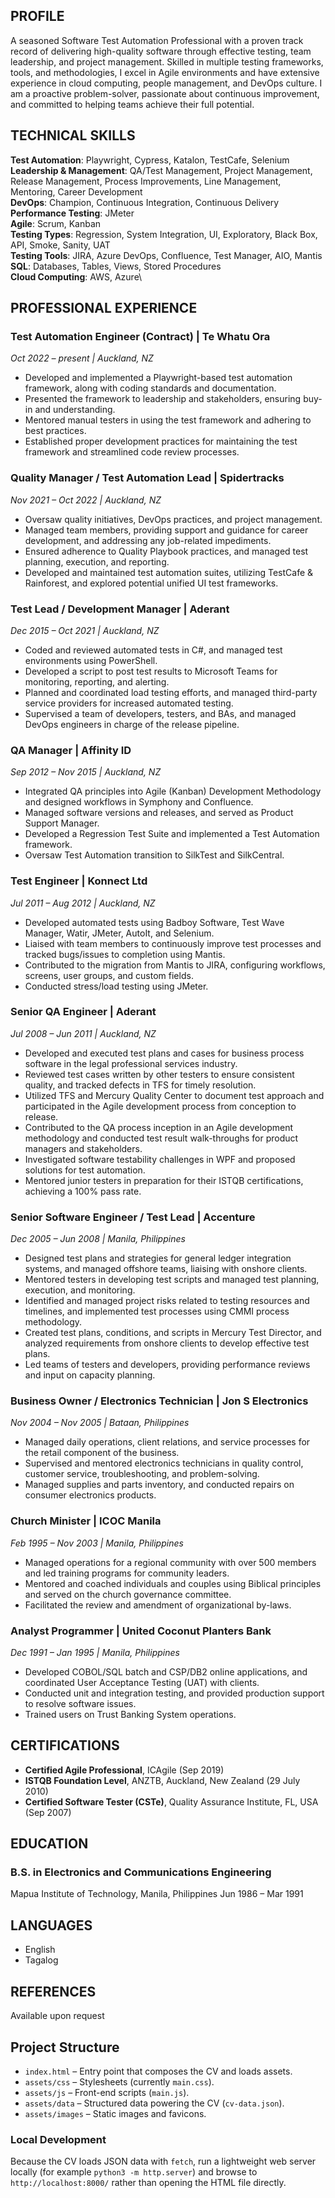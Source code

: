 ## PROFILE

A seasoned Software Test Automation Professional with a proven track record of delivering high-quality software through effective testing, team leadership, and project management. Skilled in multiple testing frameworks, tools, and methodologies, I excel in Agile environments and have extensive experience in cloud computing, people management, and DevOps culture. I am a proactive problem-solver, passionate about continuous improvement, and committed to helping teams achieve their full potential.

## TECHNICAL SKILLS

**Test Automation**: Playwright, Cypress, Katalon, TestCafe, Selenium\
**Leadership & Management**: QA/Test Management, Project Management, Release Management, Process Improvements, Line Management, Mentoring, Career Development\
**DevOps**: Champion, Continuous Integration, Continuous Delivery\
**Performance Testing**: JMeter\
**Agile**: Scrum, Kanban\
**Testing Types**: Regression, System Integration, UI, Exploratory, Black Box, API, Smoke, Sanity, UAT\
**Testing Tools**: JIRA, Azure DevOps, Confluence, Test Manager, AIO, Mantis\
**SQL**: Databases, Tables, Views, Stored Procedures\
**Cloud Computing**: AWS, Azure\

## PROFESSIONAL EXPERIENCE

### Test Automation Engineer (Contract) | Te Whatu Ora

_Oct 2022 – present | Auckland, NZ_

-   Developed and implemented a Playwright-based test automation framework, along with coding standards and documentation.
-   Presented the framework to leadership and stakeholders, ensuring buy-in and understanding.
-   Mentored manual testers in using the test framework and adhering to best practices.
-   Established proper development practices for maintaining the test framework and streamlined code review processes.

### Quality Manager / Test Automation Lead | Spidertracks

_Nov 2021 – Oct 2022 | Auckland, NZ_

-   Oversaw quality initiatives, DevOps practices, and project management.
-   Managed team members, providing support and guidance for career development, and addressing any job-related impediments.
-   Ensured adherence to Quality Playbook practices, and managed test planning, execution, and reporting.
-   Developed and maintained test automation suites, utilizing TestCafe & Rainforest, and explored potential unified UI test frameworks.

### Test Lead / Development Manager | Aderant

_Dec 2015 – Oct 2021 | Auckland, NZ_

-   Coded and reviewed automated tests in C#, and managed test environments using PowerShell.
-   Developed a script to post test results to Microsoft Teams for monitoring, reporting, and alerting.
-   Planned and coordinated load testing efforts, and managed third-party service providers for increased automated testing.
-   Supervised a team of developers, testers, and BAs, and managed DevOps engineers in charge of the release pipeline.

### QA Manager | Affinity ID

_Sep 2012 – Nov 2015 | Auckland, NZ_

-   Integrated QA principles into Agile (Kanban) Development Methodology and designed workflows in Symphony and Confluence.
-   Managed software versions and releases, and served as Product Support Manager.
-   Developed a Regression Test Suite and implemented a Test Automation framework.
-   Oversaw Test Automation transition to SilkTest and SilkCentral.

### Test Engineer | Konnect Ltd

_Jul 2011 – Aug 2012 | Auckland, NZ_

-   Developed automated tests using Badboy Software, Test Wave Manager, Watir, JMeter, AutoIt, and Selenium.
-   Liaised with team members to continuously improve test processes and tracked bugs/issues to completion using Mantis.
-   Contributed to the migration from Mantis to JIRA, configuring workflows, screens, user groups, and custom fields.
-   Conducted stress/load testing using JMeter.

### Senior QA Engineer | Aderant

_Jul 2008 – Jun 2011 | Auckland, NZ_

-   Developed and executed test plans and cases for business process software in the legal professional services industry.
-   Reviewed test cases written by other testers to ensure consistent quality, and tracked defects in TFS for timely resolution.
-   Utilized TFS and Mercury Quality Center to document test approach and participated in the Agile development process from conception to release.
-   Contributed to the QA process inception in an Agile development methodology and conducted test result walk-throughs for product managers and stakeholders.
-   Investigated software testability challenges in WPF and proposed solutions for test automation.
-   Mentored junior testers in preparation for their ISTQB certifications, achieving a 100% pass rate.

### Senior Software Engineer / Test Lead | Accenture

_Dec 2005 – Jun 2008 | Manila, Philippines_

-   Designed test plans and strategies for general ledger integration systems, and managed offshore teams, liaising with onshore clients.
-   Mentored testers in developing test scripts and managed test planning, execution, and monitoring.
-   Identified and managed project risks related to testing resources and timelines, and implemented test processes using CMMI process methodology.
-   Created test plans, conditions, and scripts in Mercury Test Director, and analyzed requirements from onshore clients to develop effective test plans.
-   Led teams of testers and developers, providing performance reviews and input on capacity planning.

### Business Owner / Electronics Technician | Jon S Electronics

_Nov 2004 – Nov 2005 | Bataan, Philippines_

-   Managed daily operations, client relations, and service processes for the retail component of the business.
-   Supervised and mentored electronics technicians in quality control, customer service, troubleshooting, and problem-solving.
-   Managed supplies and parts inventory, and conducted repairs on consumer electronics products.

### Church Minister | ICOC Manila

_Feb 1995 – Nov 2003 | Manila, Philippines_

-   Managed operations for a regional community with over 500 members and led training programs for community leaders.
-   Mentored and coached individuals and couples using Biblical principles and served on the church governance committee.
-   Facilitated the review and amendment of organizational by-laws.

### Analyst Programmer | United Coconut Planters Bank

_Dec 1991 – Jan 1995 | Manila, Philippines_

-   Developed COBOL/SQL batch and CSP/DB2 online applications, and coordinated User Acceptance Testing (UAT) with clients.
-   Conducted unit and integration testing, and provided production support to resolve software issues.
-   Trained users on Trust Banking System operations.

## CERTIFICATIONS

-   **Certified Agile Professional**, ICAgile (Sep 2019)
-   **ISTQB Foundation Level**, ANZTB, Auckland, New Zealand (29 July 2010)
-   **Certified Software Tester (CSTe)**, Quality Assurance Institute, FL, USA (Sep 2007)

## EDUCATION

### B.S. in Electronics and Communications Engineering

Mapua Institute of Technology, Manila, Philippines
Jun 1986 – Mar 1991

## LANGUAGES

-   English
-   Tagalog

## REFERENCES

Available upon request

## Project Structure

- `index.html` – Entry point that composes the CV and loads assets.
- `assets/css` – Stylesheets (currently `main.css`).
- `assets/js` – Front-end scripts (`main.js`).
- `assets/data` – Structured data powering the CV (`cv-data.json`).
- `assets/images` – Static images and favicons.

### Local Development

Because the CV loads JSON data with `fetch`, run a lightweight web server locally (for example `python3 -m http.server`) and browse to `http://localhost:8000/` rather than opening the HTML file directly.
